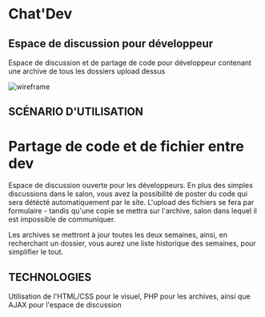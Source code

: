 # Chat'Dev

## Espace de discussion pour développeur

Espace de discussion et de partage de code pour développeur contenant une archive de tous les dossiers upload dessus

![wireframe](http://preview.ibb.co/m8gs0k/premiere_maquette.jpg "wireframe 1")
## SCÉNARIO D'UTILISATION

Partage de code et de fichier entre dev
=======
Espace de discussion ouverte pour les développeurs.
En plus des simples discussions dans le salon, vous avez la possibilité de poster du code qui sera détécté automatiquement par le site.
L'upload des fichiers se fera par formulaire - tandis qu'une copie se mettra sur l'archive, salon dans lequel il est impossible de communiquer.

Les archives se mettront à jour toutes les deux semaines, ainsi, en recherchant un dossier, vous aurez une liste historique des semaines, pour simplifier le tout.



## TECHNOLOGIES

Utilisation de l'HTML/CSS pour le visuel, PHP pour les archives, ainsi que AJAX pour l'espace de discussion
